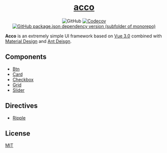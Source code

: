<h1 align="center">
  <a target="_blank" href="https://zzh97228.github.io/acco/">
  acco
  </a>
</h1>


<p align="center">
  <a><img alt="GitHub" src="https://img.shields.io/github/license/zzh97228/acco?style=flat-square"></a>
  <a href="https://codecov.io/gh/zzh97228/acco" target="_blank">
    <img alt="Codecov" src="https://img.shields.io/codecov/c/github/zzh97228/acco?style=flat-square&token=XU7JTLVAPH">
  </a>
  <a href="https://github.com/vuejs/vue-next" target="_blank">
    <img alt="GitHub package.json dependency version (subfolder of monorepo)" src="https://img.shields.io/github/package-json/dependency-version/zzh97228/acco/vue?filename=packages%2Facco%2Fpackage.json">
  </a>
</p>

**Acco** is an extremely simple UI framework based on [Vue 3.0](https://github.com/vuejs/vue-next) combined with [Material Design](https://material.io/) and [Ant Deisgn](https://ant.design/docs/spec/introduce-cn).

## Components

- [Btn](packages/btn/README.md)
- [Card](packages/card/README.md)
- [Checkbox](packages/checkbox/README.md)
- [Grid](packages/grid/README.md)
- [Slider](packages/slider/README.md)

## Directives

- [Ripple](packages/shared/README.md)

## License

[MIT](LICENSE)